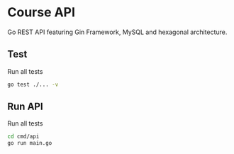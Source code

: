 # Course API
Go REST API featuring Gin Framework, MySQL and hexagonal architecture.

## Test
Run all tests
```bash
go test ./... -v
```

## Run API
Run all tests
```bash
cd cmd/api
go run main.go
```